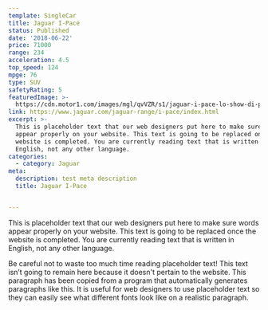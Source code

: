 ```yaml
---
template: SingleCar
title: Jaguar I-Pace
status: Published
date: '2018-06-22'
price: 71000
range: 234
acceleration: 4.5
top_speed: 124
mpge: 76
type: SUV
safetyRating: 5
featuredImage: >-
  https://cdn.motor1.com/images/mgl/qvVZR/s1/jaguar-i-pace-lo-show-di-presentazione-dalle-19-del-1-marzo.jpg
link: https://www.jaguar.com/jaguar-range/i-pace/index.html
excerpt: >-
  This is placeholder text that our web designers put here to make sure words
  appear properly on your website. This text is going to be replaced once the
  website is completed. You are currently reading text that is written in
  English, not any other language.
categories:
  - category: Jaguar
meta:
  description: test meta description
  title: Jaguar I-Pace


---
```


This is placeholder text that our web designers put here to make sure words appear properly on your website. This text is going to be replaced once the website is completed. You are currently reading text that is written in English, not any other language.

Be careful not to waste too much time reading placeholder text! This text isn’t going to remain here because it doesn't pertain to the website. This paragraph has been copied from a program that automatically generates paragraphs like this. It is useful for web designers to use placeholder text so they can easily see what different fonts look like on a realistic paragraph.
